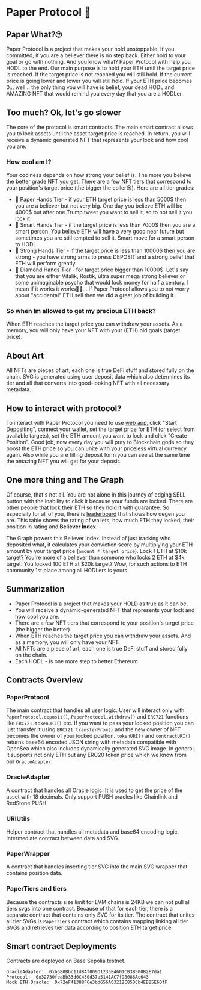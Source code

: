 # Paper Protocol 🧻

## Paper What?🙄

Paper Protocol is a project that makes your hold unstoppable. If you committed, if you are a believer there is no step back. Either hold to your goal or go with nothing. And you know what? Paper Protocol with help you HODL to the end. Our main purpose is to hold your ETH until the target price is reached. If the target price is not reached you will still hold. If the current price is going lower and lower you will still hold. If your ETH price becomes 0... well... the only thing you will have is belief, your dead HODL and AMAZING NFT that would remind you every day that you are a HODLer.

## Too much? Ok, let's go slower

The core of the protocol is smart contracts. The main smart contract allows you to lock assets until the asset target price is reached. In return, you will receive a dynamic generated NFT that represents your lock and how cool you are.

### How cool am I?

Your coolness depends on how strong your belief is. The more you believe the better grade NFT you get. There are a few NFT tiers that correspond to your position's target price (the bigger the coller😎). Here are all tier grades:

- 🧻 Paper Hands Tier - if your ETH target price is less than 5000$ then you are a believer but not very big. One day you believe ETH will be 4000$ but after one Trump tweet you want to sell it, so to not sell it you lock it.
- 💪 Smart Hands Tier - if the target price is less than 7000$ then you are a smart person. You believe ETH will have a very good near future but sometimes you are still tempted to sell it. Smart move for a smart person to HODL.
- 🦾 Strong Hands Tier - if the target price is less than 10000$ then you are strong - you have strong arms to press DEPOSIT and a strong belief that ETH will perform greatly.
- 💪 Diamond Hands Tier - for target price bigger than 10000$. Let's say that you are either Vitalik, Rostik, ultra super mega strong believer or some unimaginable psycho that would lock money for half a century. I mean if it works it works🤷‍♂️... If Paper Protocol allows you to not worry about "accidental" ETH sell then we did a great job of building it.

### So when Im allowed to get my precious ETH back?

When ETH reaches the target price you can withdraw your assets. As a memory, you will only have your NFT with your (ETH) old goals (target price).

## About Art

All NFTs are pieces of art, each one is true DeFi stuff and stored fully on the chain. SVG is generated using user deposit data which also determines its tier and all that converts into good-looking NFT with all necessary metadata.

## How to interact with protocol?

To interact with Paper Protocol you need to use [web app](https://paper-protocol.vercel.app/), click "Start Depositing", connect your wallet, set the target price for ETH (or select from available targets), set the ETH amount you want to lock and click "Create Position". Good job, now every day you will pray to Blockchain gods so they boost the ETH price so you can unite with your priceless virtual currency again. Also while you are filling deposit form you can see at the same time the amazing NFT you will get for your deposit.

## One more thing and The Graph

Of course, that's not all. You are not alone in this journey of edging SELL button with the inability to click it because your funds are locked. There are other people that lock their ETH so they hold it with guarantee. So especially for all of you, there is [leaderboard](https://paper-protocol.vercel.app/believer-index) that shows how degen you are. This table shows the rating of wallets, how much ETH they locked, their position in rating and **Believer Index**.

The Graph powers this Believer Index. Instead of just tracking who deposited what, it calculates your conviction score by multiplying your ETH amount by your target price (`amount * target_price`). Lock 1 ETH at $10k target? You're more of a believer than someone who locks 2 ETH at $4k target. You locked 100 ETH at $20k target? Wow, for such actions to ETH community 1st place among all HODLers is yours.

## Summarization

- Paper Protocol is a project that makes your HOLD as true as it can be.
- You will receive a dynamic-generated NFT that represents your lock and how cool you are.
- There are a few NFT tiers that correspond to your position's target price (the bigger the better).
- When ETH reaches the target price you can withdraw your assets. And as a memory, you will only have your NFT.
- All NFTs are a piece of art, each one is true DeFi stuff and stored fully on the chain.
- Each HODL - is one more step to better Ethereum

## Contracts Overview

### PaperProtocol

The main contract that handles all user logic. User will interact only with `PaperProtocol.deposit()`, `PaperProtocol.withdraw()` and `ERC721` functions like `ERC721.tokenURI()` etc. If you want to pass your locked position you can just transfer it using `ERC721.transferFrom()` and the new owner of NFT becomes the owner of your locked position. `tokenURI()` and `contractURI()` returns base64 encoded JSON string with metadata compatible with OpenSea which also includes dynamically generated SVG image. In general, it supports not only ETH but any ERC20 token price which we know from our `OracleAdapter`.

### OracleAdapter

A contract that handles all Oracle logic. It is used to get the price of the asset with 18 decimals. Only support PUSH oracles like Chainlink and RedStone PUSH.

### URIUtils

Helper contract that handles all metadata and base64 encoding logic. Intermediate contract between data and SVG.

### PaperWrapper

A contract that handles inserting tier SVG into the main SVG wrapper that contains position data.

### PaperTiers and tiers

Because the contracts size limit for EVM chains is 24KB we can not pull all tiers svgs into one contract. Because of that for each tier, there is a separate contract that contains only SVG for its tier. The contract that unites all tier SVGs is `PaperTiers` contract which contains mapping linking all tier SVGs and retrieves tier data according to position ETH target price

## Smart contract Deployments

Contracts are deployed on Base Sepolia testnet.

```
OracleAdapter:  0xb580Bbc11d8Af009D1235E4601CB3B500B2E7da1
Protocol:  0x32730feaBb33d0C430d37a5141AC7f98086Ac643
Mock ETH Oracle:  0x72eF41388F6e3bd656A63212C85DCb4EB85E6DfF
```
